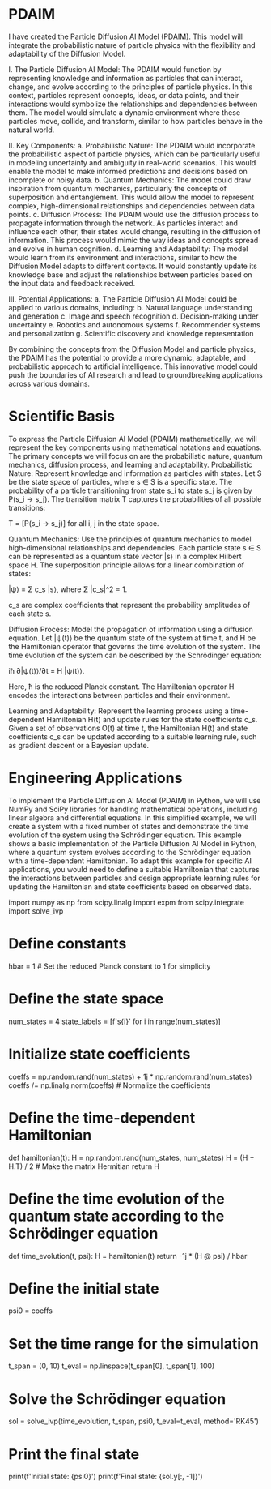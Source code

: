 # PDAIM

I have created the Particle Diffusion AI Model (PDAIM). This model will integrate the probabilistic nature of particle physics with the flexibility and adaptability of the Diffusion Model.

Ⅰ. The Particle Diffusion AI Model:
The PDAIM would function by representing knowledge and information as particles that can interact, change, and evolve according to the principles of particle physics. In this context, particles represent concepts, ideas, or data points, and their interactions would symbolize the relationships and dependencies between them. The model would simulate a dynamic environment where these particles move, collide, and transform, similar to how particles behave in the natural world.

Ⅱ. Key Components:
a. Probabilistic Nature: The PDAIM would incorporate the probabilistic aspect of particle physics, which can be particularly useful in modeling uncertainty and ambiguity in real-world scenarios. This would enable the model to make informed predictions and decisions based on incomplete or noisy data.
b. Quantum Mechanics: The model could draw inspiration from quantum mechanics, particularly the concepts of superposition and entanglement. This would allow the model to represent complex, high-dimensional relationships and dependencies between data points.
c. Diffusion Process: The PDAIM would use the diffusion process to propagate information through the network. As particles interact and influence each other, their states would change, resulting in the diffusion of information. This process would mimic the way ideas and concepts spread and evolve in human cognition.
d. Learning and Adaptability: The model would learn from its environment and interactions, similar to how the Diffusion Model adapts to different contexts. It would constantly update its knowledge base and adjust the relationships between particles based on the input data and feedback received.

Ⅲ. Potential Applications:
a. The Particle Diffusion AI Model could be applied to various domains, including:
b. Natural language understanding and generation
c. Image and speech recognition
d. Decision-making under uncertainty
e. Robotics and autonomous systems
f. Recommender systems and personalization
g. Scientific discovery and knowledge representation

By combining the concepts from the Diffusion Model and particle physics, the PDAIM has the potential to provide a more dynamic, adaptable, and probabilistic approach to artificial intelligence. This innovative model could push the boundaries of AI research and lead to groundbreaking applications across various domains.

# Scientific Basis
To express the Particle Diffusion AI Model (PDAIM) mathematically, we will represent the key components using mathematical notations and equations. The primary concepts we will focus on are the probabilistic nature, quantum mechanics, diffusion process, and learning and adaptability.
Probabilistic Nature: Represent knowledge and information as particles with states. Let S be the state space of particles, where s ∈ S is a specific state. The probability of a particle transitioning from state s_i to state s_j is given by P(s_i → s_j). The transition matrix T captures the probabilities of all possible transitions:

T = [P(s_i → s_j)] for all i, j in the state space.

Quantum Mechanics: Use the principles of quantum mechanics to model high-dimensional relationships and dependencies. Each particle state s ∈ S can be represented as a quantum state vector |s⟩ in a complex Hilbert space H. The superposition principle allows for a linear combination of states:

|ψ⟩ = Σ c_s |s⟩, where Σ |c_s|^2 = 1.

c_s are complex coefficients that represent the probability amplitudes of each state s.

Diffusion Process: Model the propagation of information using a diffusion equation. Let |ψ(t)⟩ be the quantum state of the system at time t, and H be the Hamiltonian operator that governs the time evolution of the system. The time evolution of the system can be described by the Schrödinger equation:

iħ ∂|ψ(t)⟩/∂t = H |ψ(t)⟩.

Here, ħ is the reduced Planck constant. The Hamiltonian operator H encodes the interactions between particles and their environment.

Learning and Adaptability: Represent the learning process using a time-dependent Hamiltonian H(t) and update rules for the state coefficients c_s. Given a set of observations O(t) at time t, the Hamiltonian H(t) and state coefficients c_s can be updated according to a suitable learning rule, such as gradient descent or a Bayesian update.

# Engineering Applications
To implement the Particle Diffusion AI Model (PDAIM) in Python, we will use NumPy and SciPy libraries for handling mathematical operations, including linear algebra and differential equations. In this simplified example, we will create a system with a fixed number of states and demonstrate the time evolution of the system using the Schrödinger equation.
This example shows a basic implementation of the Particle Diffusion AI Model in Python, where a quantum system evolves according to the Schrödinger equation with a time-dependent Hamiltonian. To adapt this example for specific AI applications, you would need to define a suitable Hamiltonian that captures the interactions between particles and design appropriate learning rules for updating the Hamiltonian and state coefficients based on observed data.

import numpy as np
from scipy.linalg import expm
from scipy.integrate import solve_ivp

# Define constants
hbar = 1  # Set the reduced Planck constant to 1 for simplicity

# Define the state space
num_states = 4
state_labels = [f's{i}' for i in range(num_states)]

# Initialize state coefficients
coeffs = np.random.rand(num_states) + 1j * np.random.rand(num_states)
coeffs /= np.linalg.norm(coeffs)  # Normalize the coefficients

# Define the time-dependent Hamiltonian
def hamiltonian(t):
    H = np.random.rand(num_states, num_states)
    H = (H + H.T) / 2  # Make the matrix Hermitian
    return H

# Define the time evolution of the quantum state according to the Schrödinger equation
def time_evolution(t, psi):
    H = hamiltonian(t)
    return -1j * (H @ psi) / hbar

# Define the initial state
psi0 = coeffs

# Set the time range for the simulation
t_span = (0, 10)
t_eval = np.linspace(t_span[0], t_span[1], 100)

# Solve the Schrödinger equation
sol = solve_ivp(time_evolution, t_span, psi0, t_eval=t_eval, method='RK45')

# Print the final state
print(f'Initial state: {psi0}')
print(f'Final state: {sol.y[:, -1]}')
